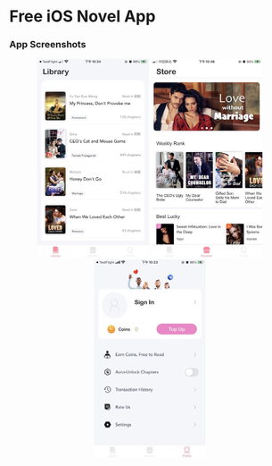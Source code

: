 # Free iOS Novel App

### App Screenshots 
<center class="third">
<figure>
<img src="https://github.com/VictorZhang2014/FreeiOS-NovelReader/blob/master/Screenshots/novel-library.jpeg" width="200" />
<img src="https://github.com/VictorZhang2014/FreeiOS-NovelReader/blob/master/Screenshots/home-page.jpeg" width="200" />
<img src="https://github.com/VictorZhang2014/FreeiOS-NovelReader/blob/master/Screenshots/setting-page.jpeg" width="200" />
</figure>
</center>


